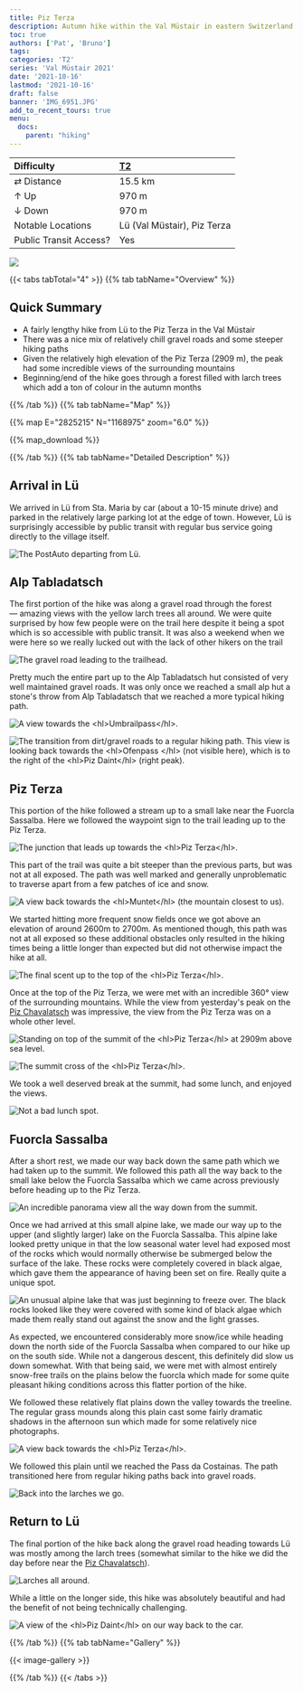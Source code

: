 ```yaml
---
title: Piz Terza
description: Autumn hike within the Val Müstair in eastern Switzerland.
toc: true
authors: ['Pat', 'Bruno']
tags:
categories: 'T2'
series: 'Val Müstair 2021'
date: '2021-10-16'
lastmod: '2021-10-16'
draft: false
banner: 'IMG_6951.JPG'
add_to_recent_tours: true
menu:
  docs:
    parent: "hiking"
---
```

<link href="../../../style.css" rel="stylesheet"></link>

| Difficulty | [T2](../overview/#wanderskala) |
| :--- | :--- |
| &#8644; Distance | 15.5 km |
| &#8593; Up | 970 m |
| &#8595; Down | 970 m |
| Notable Locations | Lü (Val Müstair), Piz Terza |
| Public Transit Access? | Yes |

![](IMG_6951.JPG)


{{< tabs tabTotal="4" >}}
{{% tab tabName="Overview" %}}

## Quick Summary

- A fairly lengthy hike from <hl>Lü</hl> to the <hl>Piz Terza</hl> in the <hl>Val Müstair</hl>
- There was a nice mix of relatively chill gravel roads and some steeper hiking paths
- Given the relatively high elevation of the <hl>Piz Terza</hl> (2909 m), the peak had some incredible views of the surrounding mountains
- Beginning/end of the hike goes through a forest filled with <hl>larch trees</hl> which add a ton of colour in the autumn months

{{% /tab %}}
{{% tab tabName="Map" %}}

{{% map E="2825215" N="1168975" zoom="6.0" %}}


{{% map_download %}}

{{% /tab %}}
{{% tab tabName="Detailed Description" %}}

## Arrival in Lü

We arrived in <hl>Lü</hl> from Sta. Maria by car (about a 10-15 minute drive) and parked
in the relatively large parking lot at the edge of town.  However, Lü is
surprisingly accessible by public transit with regular bus service going
directly to the village itself.

![](IMG_6590.JPG "The PostAuto departing from Lü.")


## Alp Tabladatsch

The first portion of the hike was along a gravel road through the forest
— amazing views with the yellow larch trees all around.  We were quite surprised
by how few people were on the trail here despite it being a spot which is so
accessible with public transit.  It was also a weekend when we were here so
we really lucked out with the lack of other hikers on the trail

![](IMG_6628.JPG "The gravel road leading to the trailhead.")

Pretty much the entire part up to the <hl>Alp Tabladatsch</hl> hut consisted of
very well maintained gravel roads.  It was only once we reached a small alp hut a
stone's throw from Alp Tabladatsch that we reached a more typical hiking path.

![](IMG_6651.JPG "A view towards the <hl>Umbrailpass</hl>.")

![](IMG_6661.JPG "The transition from dirt/gravel roads to a regular hiking path.  This view is looking back towards the <hl>Ofenpass </hl> (not visible here), which is to the right of the <hl>Piz Daint</hl> (right peak).")


## Piz Terza

This portion of the hike followed a stream up to a small lake near the <hl>Fuorcla Sassalba</hl>.  Here we followed the waypoint sign to the trail leading up to the <hl>Piz Terza</hl>.

![](IMG_6689.JPG "The junction that leads up towards the <hl>Piz Terza</hl>.")

This part of the trail was quite a bit steeper than the previous parts, but was not at all exposed.  The path was well marked and generally unproblematic to traverse apart from a few patches of ice and snow.

![](IMG_6701.JPG "A view back towards the <hl>Muntet</hl> (the mountain closest to us).")

We started hitting more frequent snow fields once we got above an elevation of around 2600m to 2700m.  As mentioned though, this path was not at all exposed so these additional obstacles only resulted in the hiking times being a little longer than expected but did not otherwise impact the hike at all.

![](IMG_6714.JPG "The final scent up to the top of the <hl>Piz Terza</hl>.")

Once at the top of the <hl>Piz Terza</hl>, we were met with an incredible 360° view of the surrounding mountains.  While the view from yesterday's peak on the <a href="../piz_chavalatsch/">Piz Chavalatsch</a> was impressive, the view from the Piz Terza was on a whole other level.

![](IMG_6733.JPG "Standing on top of the summit of the <hl>Piz Terza</hl> at 2909m above sea level.")

![](IMG_6755.JPG "The summit cross of the <hl>Piz Terza</hl>.")

We took a well deserved break at the summit, had some lunch, and enjoyed the views.

![](IMG_6801.JPG "Not a bad lunch spot.")


## Fuorcla Sassalba

After a short rest, we made our way back down the same path which we had taken up to the summit.  We followed this path all the way back to the small lake below the <hl>Fuorcla Sassalba</hl> which we came across previously before heading up to the Piz Terza.

![](IMG_6824.JPG "An incredible panorama view all the way down from the summit.")

Once we had arrived at this small alpine lake, we made our way up to the upper (and slightly larger) lake on the <hl>Fuorcla Sassalba</hl>.  This alpine lake looked pretty unique in that the low seasonal water level had exposed most of the rocks which would normally otherwise be submerged below the surface of the lake.  These rocks were completely covered in black algae, which gave them the appearance of having been set on fire.  Really quite a unique spot.

![](IMG_6884.JPG "An unusual alpine lake that was just beginning to freeze over.  The black rocks looked like they were covered with some kind of black algae which made them really stand out against the snow and the light grasses.")

As expected, we encountered considerably more snow/ice while heading down the north side of the <hl>Fuorcla Sassalba</hl> when compared to our hike up on the south side.  While not a dangerous descent, this definitely did slow us down somewhat.  With that being said, we were met with almost entirely snow-free trails on the plains below the fuorcla which made for some quite pleasant hiking conditions across this flatter portion of the hike.  

We followed these relatively flat plains down the valley towards the treeline.  The regular grass mounds along this plain cast some fairly dramatic shadows in the afternoon sun which made for some relatively nice photographs.

![](IMG_6962.JPG "A view back towards the <hl>Piz Terza</hl>.")

We followed this plain until we reached the <hl>Pass da Costainas</hl>.  The path transitioned here from regular hiking paths back into gravel roads.

![](IMG_7023.JPG "Back into the larches we go.")


## Return to Lü

The final portion of the hike back along the gravel road heading towards <hl>Lü</hl> was mostly among the larch trees (somewhat similar to the hike we did the day before near the <a href="../piz_chavalatsch/">Piz Chavalatsch</a>).

![](IMG_7009.JPG "Larches all around.")

While a little on the longer side, this hike was absolutely beautiful and had the benefit of not being technically challenging.

![](IMG_7035.JPG "A view of the <hl>Piz Daint</hl> on our way back to the car.")


{{% /tab %}}
{{% tab tabName="Gallery" %}}

{{< image-gallery >}}

{{% /tab %}}
{{< /tabs >}}